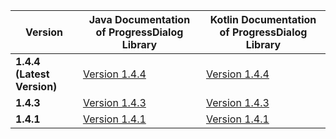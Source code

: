 | Version | Java Documentation of ProgressDialog Library | Kotlin Documentation of ProgressDialog Library |
| --- | --- | --- |
| **1.4.4 (Latest Version)** | [Version 1.4.4](https://techinessoverloaded.github.io/progress-dialog/java/latest/com/techiness/progressdialoglibrary/ProgressDialog.html) | [Version 1.4.4](https://techinessoverloaded.github.io/progress-dialog/kotlin/latest/progressdialoglibrary/com.techiness.progressdialoglibrary/-progress-dialog/index.html) |
| **1.4.3** | [Version 1.4.3](https://techinessoverloaded.github.io/progress-dialog/java/1.4.3/com/techiness/progressdialoglibrary/ProgressDialog.html) | [Version 1.4.3](https://techinessoverloaded.github.io/progress-dialog/kotlin/1.4.3/progressdialoglibrary/com.techiness.progressdialoglibrary/-progress-dialog/index.html) |
| **1.4.1** | [Version 1.4.1](https://techinessoverloaded.github.io/progress-dialog/java/1.4.1/com/techiness/progressdialoglibrary/ProgressDialog.html) | [Version 1.4.1](https://techinessoverloaded.github.io/progress-dialog/kotlin/1.4.1/progressdialoglibrary/com.techiness.progressdialoglibrary/-progress-dialog/index.html) |
